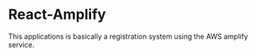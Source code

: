 # React-Amplify
This applications is basically a registration system using the AWS amplify service.
